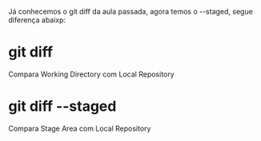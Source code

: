 Já conhecemos o git diff da aula passada, agora temos o --staged, segue diferença abaixp:

# git diff
Compara Working Directory com Local Repository


# git diff --staged
Compara Stage Area com Local Repository
